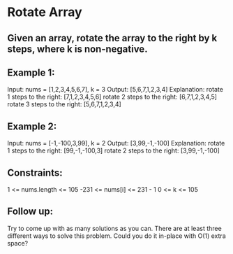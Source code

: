 # Rotate Array

## Given an array, rotate the array to the right by k steps, where k is non-negative.
 

## Example 1:

Input: nums = [1,2,3,4,5,6,7], k = 3
Output: [5,6,7,1,2,3,4]
Explanation:
rotate 1 steps to the right: [7,1,2,3,4,5,6]
rotate 2 steps to the right: [6,7,1,2,3,4,5]
rotate 3 steps to the right: [5,6,7,1,2,3,4]

## Example 2:

Input: nums = [-1,-100,3,99], k = 2
Output: [3,99,-1,-100]
Explanation: 
rotate 1 steps to the right: [99,-1,-100,3]
rotate 2 steps to the right: [3,99,-1,-100]
 

## Constraints:

1 <= nums.length <= 105
-231 <= nums[i] <= 231 - 1
0 <= k <= 105
 

## Follow up:

Try to come up with as many solutions as you can. There are at least three different ways to solve this problem.
Could you do it in-place with O(1) extra space?